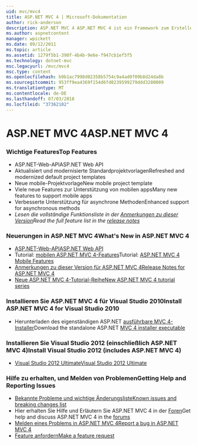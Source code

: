 ```yaml
---
uid: mvc/mvc4
title: ASP.NET MVC 4 | Microsoft-Dokumentation
author: rick-anderson
description: ASP.NET MVC 4 ASP.NET MVC 4 ist ein Framework zum Erstellen von skalierbaren, auf Standards basierende Webanwendungen, die mit bewährte Entwurfsmuster und die Leistungsfähigkeit von AS....
ms.author: aspnetcontent
manager: wpickett
ms.date: 09/12/2011
ms.topic: article
ms.assetid: 1279f5b1-390f-4b4b-9e6e-f947cb1ef5f5
ms.technology: dotnet-mvc
msc.legacyurl: /mvc/mvc4
msc.type: content
ms.openlocfilehash: b9b1ac7998d02358b5754c9a4ad0f09b8d24da8b
ms.sourcegitcommit: 953ff9ea4369f154d6fd0239599279ddd3280009
ms.translationtype: MT
ms.contentlocale: de-DE
ms.lasthandoff: 07/03/2018
ms.locfileid: "37362102"
---
```

<a name="aspnet-mvc-4"></a><span data-ttu-id="8e284-103">ASP.NET MVC 4</span><span class="sxs-lookup"><span data-stu-id="8e284-103">ASP.NET MVC 4</span></span>
====================
### <a name="top-features"></a><span data-ttu-id="8e284-104">Wichtige Features</span><span class="sxs-lookup"><span data-stu-id="8e284-104">Top Features</span></span>

- <span data-ttu-id="8e284-105">ASP.NET-Web-API</span><span class="sxs-lookup"><span data-stu-id="8e284-105">ASP.NET Web API</span></span>
- <span data-ttu-id="8e284-106">Aktualisiert und modernisierte Standardprojektvorlagen</span><span class="sxs-lookup"><span data-stu-id="8e284-106">Refreshed and modernized default project templates</span></span>
- <span data-ttu-id="8e284-107">Neue mobile-Projektvorlage</span><span class="sxs-lookup"><span data-stu-id="8e284-107">New mobile project template</span></span>
- <span data-ttu-id="8e284-108">Viele neue Features zur Unterstützung von mobilen apps</span><span class="sxs-lookup"><span data-stu-id="8e284-108">Many new features to support mobile apps</span></span>
- <span data-ttu-id="8e284-109">Verbesserte Unterstützung für asynchrone Methoden</span><span class="sxs-lookup"><span data-stu-id="8e284-109">Enhanced support for asynchronous methods</span></span>
- <span data-ttu-id="8e284-110">*Lesen die vollständige Funktionsliste in der [Anmerkungen zu dieser Version](../whitepapers/mvc4-release-notes.md)*</span><span class="sxs-lookup"><span data-stu-id="8e284-110">*Read the full feature list in the [release notes](../whitepapers/mvc4-release-notes.md)*</span></span>


### <a name="whats-new-in-aspnet-mvc-4"></a><span data-ttu-id="8e284-111">Neuerungen in ASP.NET MVC 4</span><span class="sxs-lookup"><span data-stu-id="8e284-111">What's New in ASP.NET MVC 4</span></span>

- [<span data-ttu-id="8e284-112">ASP.NET-Web-API</span><span class="sxs-lookup"><span data-stu-id="8e284-112">ASP.NET Web API</span></span>](../web-api/index.md)
- <span data-ttu-id="8e284-113">Tutorial: [mobilen ASP.NET MVC 4-Features](overview/older-versions/aspnet-mvc-4-mobile-features.md)</span><span class="sxs-lookup"><span data-stu-id="8e284-113">Tutorial: [ASP.NET MVC 4 Mobile Features](overview/older-versions/aspnet-mvc-4-mobile-features.md)</span></span>
- [<span data-ttu-id="8e284-114">Anmerkungen zu dieser Version für ASP.NET MVC 4</span><span class="sxs-lookup"><span data-stu-id="8e284-114">Release Notes for ASP.NET MVC 4</span></span>](../whitepapers/mvc4-release-notes.md)
- [<span data-ttu-id="8e284-115">Neue ASP.NET MVC 4-Tutorial-Reihe</span><span class="sxs-lookup"><span data-stu-id="8e284-115">New ASP.NET MVC 4 tutorial series</span></span>](overview/older-versions/getting-started-with-aspnet-mvc4/intro-to-aspnet-mvc-4.md)


### <a name="install-aspnet-mvc-4-for-visual-studio-2010"></a><span data-ttu-id="8e284-116">Installieren Sie ASP.NET MVC 4 für Visual Studio 2010</span><span class="sxs-lookup"><span data-stu-id="8e284-116">Install ASP.NET MVC 4 for Visual Studio 2010</span></span>

- <span data-ttu-id="8e284-117">Herunterladen des eigenständigen ASP.NET [ausführbare MVC 4-Installer](https://www.microsoft.com/download/details.aspx?id=30683)</span><span class="sxs-lookup"><span data-stu-id="8e284-117">Download the standalone ASP.NET [MVC 4 installer executable](https://www.microsoft.com/download/details.aspx?id=30683)</span></span>


### <a name="install-visual-studio-2012-includes-aspnet-mvc-4"></a><span data-ttu-id="8e284-118">Installieren Sie Visual Studio 2012 (einschließlich ASP.NET MVC 4)</span><span class="sxs-lookup"><span data-stu-id="8e284-118">Install Visual Studio 2012 (includes ASP.NET MVC 4)</span></span>

- [<span data-ttu-id="8e284-119">Visual Studio 2012 Ultimate</span><span class="sxs-lookup"><span data-stu-id="8e284-119">Visual Studio 2012 Ultimate</span></span>](https://go.microsoft.com/fwlink/?linkid=247148)


### <a name="getting-help-and-reporting-issues"></a><span data-ttu-id="8e284-120">Hilfe zu erhalten, und Melden von Problemen</span><span class="sxs-lookup"><span data-stu-id="8e284-120">Getting Help and Reporting Issues</span></span>

- [<span data-ttu-id="8e284-121">Bekannte Probleme und wichtige Änderungsliste</span><span class="sxs-lookup"><span data-stu-id="8e284-121">Known issues and breaking changes list</span></span>](../whitepapers/mvc4-release-notes.md#_Toc303253815)
- <span data-ttu-id="8e284-122">Hier erhalten Sie Hilfe und Erläutern Sie ASP.NET MVC 4 in der [Foren](https://forums.asp.net/1146.aspx)</span><span class="sxs-lookup"><span data-stu-id="8e284-122">Get help and discuss ASP.NET MVC 4 in the [forums](https://forums.asp.net/1146.aspx)</span></span>
- [<span data-ttu-id="8e284-123">Melden eines Problems in ASP.NET MVC 4</span><span class="sxs-lookup"><span data-stu-id="8e284-123">Report a bug in ASP.NET MVC 4</span></span>](https://github.com/aspnet/AspNetWebStack/issues)
- [<span data-ttu-id="8e284-124">Feature anfordern</span><span class="sxs-lookup"><span data-stu-id="8e284-124">Make a feature request</span></span>](http://aspnet.uservoice.com/forums/41201-asp-net-mvc)
